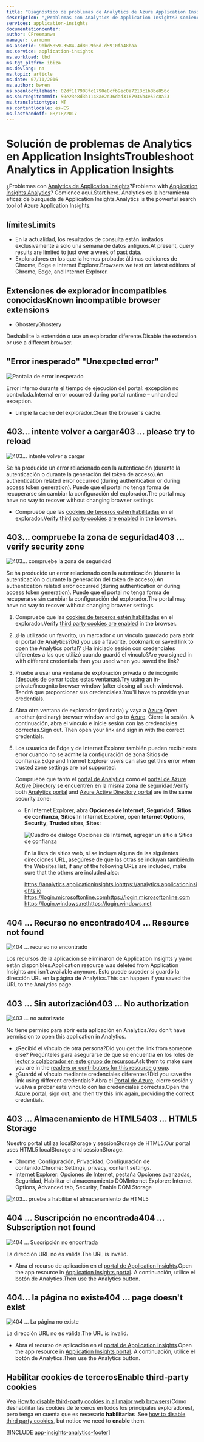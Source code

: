 ```yaml
---
title: "Diagnóstico de problemas de Analytics de Azure Application Insights | Microsoft Docs"
description: "¿Problemas con Analytics de Application Insights? Comience aquí. "
services: application-insights
documentationcenter: 
author: CFreemanwa
manager: carmonm
ms.assetid: 9bbd5859-3584-4d80-9b6d-d5910fa48baa
ms.service: application-insights
ms.workload: tbd
ms.tgt_pltfrm: ibiza
ms.devlang: na
ms.topic: article
ms.date: 07/11/2016
ms.author: bwren
ms.openlocfilehash: 02df117908fc1790e8cfb9ec0a7218c1b8be856c
ms.sourcegitcommit: 50e23e8d3b1148ae2d36dad3167936b4e52c8a23
ms.translationtype: MT
ms.contentlocale: es-ES
ms.lasthandoff: 08/18/2017
---
```

# <a name="troubleshoot-analytics-in-application-insights"></a><span data-ttu-id="1d96c-104">Solución de problemas de Analytics en Application Insights</span><span class="sxs-lookup"><span data-stu-id="1d96c-104">Troubleshoot Analytics in Application Insights</span></span>
<span data-ttu-id="1d96c-105">¿Problemas con [Analytics de Application Insights](app-insights-analytics.md)?</span><span class="sxs-lookup"><span data-stu-id="1d96c-105">Problems with [Application Insights Analytics](app-insights-analytics.md)?</span></span> <span data-ttu-id="1d96c-106">Comience aquí.</span><span class="sxs-lookup"><span data-stu-id="1d96c-106">Start here.</span></span> <span data-ttu-id="1d96c-107">Analytics es la herramienta eficaz de búsqueda de Application Insights.</span><span class="sxs-lookup"><span data-stu-id="1d96c-107">Analytics is the powerful search tool of Azure Application Insights.</span></span>

## <a name="limits"></a><span data-ttu-id="1d96c-108">límites</span><span class="sxs-lookup"><span data-stu-id="1d96c-108">Limits</span></span>
* <span data-ttu-id="1d96c-109">En la actualidad, los resultados de consulta están limitados exclusivamente a solo una semana de datos antiguos.</span><span class="sxs-lookup"><span data-stu-id="1d96c-109">At present, query results are limited to just over a week of past data.</span></span>
* <span data-ttu-id="1d96c-110">Exploradores en los que la hemos probado: últimas ediciones de Chrome, Edge e Internet Explorer.</span><span class="sxs-lookup"><span data-stu-id="1d96c-110">Browsers we test on: latest editions of Chrome, Edge, and Internet Explorer.</span></span>

## <a name="known-incompatible-browser-extensions"></a><span data-ttu-id="1d96c-111">Extensiones de explorador incompatibles conocidas</span><span class="sxs-lookup"><span data-stu-id="1d96c-111">Known incompatible browser extensions</span></span>
* <span data-ttu-id="1d96c-112">Ghostery</span><span class="sxs-lookup"><span data-stu-id="1d96c-112">Ghostery</span></span>

<span data-ttu-id="1d96c-113">Deshabilite la extensión o use un explorador diferente.</span><span class="sxs-lookup"><span data-stu-id="1d96c-113">Disable the extension or use a different browser.</span></span>

## <span data-ttu-id="1d96c-114"><a name="e-a"></a> "Error inesperado"</span><span class="sxs-lookup"><span data-stu-id="1d96c-114"><a name="e-a"></a> "Unexpected error"</span></span>
![Pantalla de error inesperado](./media/app-insights-analytics-troubleshooting/010.png)

<span data-ttu-id="1d96c-116">Error interno durante el tiempo de ejecución del portal: excepción no controlada.</span><span class="sxs-lookup"><span data-stu-id="1d96c-116">Internal error occurred during portal runtime – unhandled exception.</span></span>

* <span data-ttu-id="1d96c-117">Limpie la caché del explorador.</span><span class="sxs-lookup"><span data-stu-id="1d96c-117">Clean the browser's cache.</span></span> 

## <span data-ttu-id="1d96c-118"><a name="e-b"></a>403... intente volver a cargar</span><span class="sxs-lookup"><span data-stu-id="1d96c-118"><a name="e-b"></a>403 ... please try to reload</span></span>
![403... intente volver a cargar](./media/app-insights-analytics-troubleshooting/020.png)

<span data-ttu-id="1d96c-120">Se ha producido un error relacionado con la autenticación (durante la autenticación o durante la generación del token de acceso).</span><span class="sxs-lookup"><span data-stu-id="1d96c-120">An authentication related error occurred (during authentication or during access token generation).</span></span> <span data-ttu-id="1d96c-121">Puede que el portal no tenga forma de recuperarse sin cambiar la configuración del explorador.</span><span class="sxs-lookup"><span data-stu-id="1d96c-121">The portal may have no way to  recover without changing browser settings.</span></span>

* <span data-ttu-id="1d96c-122">Compruebe que las [cookies de terceros estén habilitadas](#cookies) en el explorador.</span><span class="sxs-lookup"><span data-stu-id="1d96c-122">Verify [third party cookies are enabled](#cookies) in the browser.</span></span> 

## <span data-ttu-id="1d96c-123"><a name="authentication"></a>403... compruebe la zona de seguridad</span><span class="sxs-lookup"><span data-stu-id="1d96c-123"><a name="authentication"></a>403 ... verify security zone</span></span>
![403... compruebe la zona de seguridad](./media/app-insights-analytics-troubleshooting/030.png)

<span data-ttu-id="1d96c-125">Se ha producido un error relacionado con la autenticación (durante la autenticación o durante la generación del token de acceso).</span><span class="sxs-lookup"><span data-stu-id="1d96c-125">An authentication related error occurred (during authentication or during access token generation).</span></span> <span data-ttu-id="1d96c-126">Puede que el portal no tenga forma de recuperarse sin cambiar la configuración del explorador.</span><span class="sxs-lookup"><span data-stu-id="1d96c-126">The portal may have no way to  recover without changing browser settings.</span></span>

1. <span data-ttu-id="1d96c-127">Compruebe que las [cookies de terceros estén habilitadas](#cookies) en el explorador.</span><span class="sxs-lookup"><span data-stu-id="1d96c-127">Verify [third party cookies are enabled](#cookies) in the browser.</span></span> 
2. <span data-ttu-id="1d96c-128">¿Ha utilizado un favorito, un marcador o un vínculo guardado para abrir el portal de Analytics?</span><span class="sxs-lookup"><span data-stu-id="1d96c-128">Did you use a favorite, bookmark or saved link to open the Analytics portal?</span></span> <span data-ttu-id="1d96c-129">¿Ha iniciado sesión con credenciales diferentes a las que utilizó cuando guardó el vínculo?</span><span class="sxs-lookup"><span data-stu-id="1d96c-129">Are you signed in with different credentials than you used when you saved the link?</span></span>
3. <span data-ttu-id="1d96c-130">Pruebe a usar una ventana de exploración privada o de incógnito (después de cerrar todas estas ventanas).</span><span class="sxs-lookup"><span data-stu-id="1d96c-130">Try using an in-private/incognito browser window (after closing all such windows).</span></span> <span data-ttu-id="1d96c-131">Tendrá que proporcionar sus credenciales.</span><span class="sxs-lookup"><span data-stu-id="1d96c-131">You'll have to provide your credentials.</span></span> 
4. <span data-ttu-id="1d96c-132">Abra otra ventana de explorador (ordinaria) y vaya a [Azure](https://portal.azure.com).</span><span class="sxs-lookup"><span data-stu-id="1d96c-132">Open another (ordinary) browser window and go to [Azure](https://portal.azure.com).</span></span> <span data-ttu-id="1d96c-133">Cierre la sesión. A continuación, abra el vínculo e inicie sesión con las credenciales correctas.</span><span class="sxs-lookup"><span data-stu-id="1d96c-133">Sign out. Then open your link and sign in with the correct credentials.</span></span>
5. <span data-ttu-id="1d96c-134">Los usuarios de Edge y de Internet Explorer también pueden recibir este error cuando no se admite la configuración de zona Sitios de confianza.</span><span class="sxs-lookup"><span data-stu-id="1d96c-134">Edge and Internet Explorer users can also get this error when trusted zone settings are not supported.</span></span>
   
    <span data-ttu-id="1d96c-135">Compruebe que tanto el [portal de Analytics](https://analytics.applicationinsights.io) como el [portal de Azure Active Directory](https://portal.azure.com) se encuentren en la misma zona de seguridad:</span><span class="sxs-lookup"><span data-stu-id="1d96c-135">Verify both [Analytics portal](https://analytics.applicationinsights.io) and [Azure Active Directory portal](https://portal.azure.com) are in the same security zone:</span></span>
   
   * <span data-ttu-id="1d96c-136">En Internet Explorer, abra **Opciones de Internet**, **Seguridad**, **Sitios de confianza**, **Sitios**:</span><span class="sxs-lookup"><span data-stu-id="1d96c-136">In Internet Explorer, open **Internet Options**, **Security**, **Trusted sites**, **Sites**:</span></span>
     
     ![Cuadro de diálogo Opciones de Internet, agregar un sitio a Sitios de confianza](./media/app-insights-analytics-troubleshooting/033.png)
     
     <span data-ttu-id="1d96c-138">En la lista de sitios web, si se incluye alguna de las siguientes direcciones URL, asegúrese de que las otras se incluyan también:</span><span class="sxs-lookup"><span data-stu-id="1d96c-138">In the Websites list, if any of the following URLs are included, make sure that the others are included also:</span></span>
     
     <span data-ttu-id="1d96c-139">https://analytics.applicationinsights.io</span><span class="sxs-lookup"><span data-stu-id="1d96c-139">https://analytics.applicationinsights.io</span></span><br/>
     <span data-ttu-id="1d96c-140">https://login.microsoftonline.com</span><span class="sxs-lookup"><span data-stu-id="1d96c-140">https://login.microsoftonline.com</span></span><br/>
     <span data-ttu-id="1d96c-141">https://login.windows.net</span><span class="sxs-lookup"><span data-stu-id="1d96c-141">https://login.windows.net</span></span>

## <span data-ttu-id="1d96c-142"><a name="e-d"></a>404 ... Recurso no encontrado</span><span class="sxs-lookup"><span data-stu-id="1d96c-142"><a name="e-d"></a>404 ... Resource not found</span></span>
![404 ... recurso no encontrado](./media/app-insights-analytics-troubleshooting/040.png)

<span data-ttu-id="1d96c-144">Los recursos de la aplicación se eliminaron de Application Insights y ya no están disponibles.</span><span class="sxs-lookup"><span data-stu-id="1d96c-144">Application resource was deleted from Application Insights and isn’t available anymore.</span></span> <span data-ttu-id="1d96c-145">Esto puede suceder si guardó la dirección URL en la página de Analytics.</span><span class="sxs-lookup"><span data-stu-id="1d96c-145">This can happen if you saved the URL to the Analytics page.</span></span>

## <span data-ttu-id="1d96c-146"><a name="e-e"></a>403 ... Sin autorización</span><span class="sxs-lookup"><span data-stu-id="1d96c-146"><a name="e-e"></a>403 ... No authorization</span></span>
![403 ... no autorizado](./media/app-insights-analytics-troubleshooting/050.png)

<span data-ttu-id="1d96c-148">No tiene permiso para abrir esta aplicación en Analytics.</span><span class="sxs-lookup"><span data-stu-id="1d96c-148">You don't have permission to open this application in Analytics.</span></span>

* <span data-ttu-id="1d96c-149">¿Recibió el vínculo de otra persona?</span><span class="sxs-lookup"><span data-stu-id="1d96c-149">Did you get the link from someone else?</span></span> <span data-ttu-id="1d96c-150">Pregúnteles para asegurarse de que se encuentra en los roles de [lector o colaborador en este grupo de recursos](app-insights-resources-roles-access-control.md).</span><span class="sxs-lookup"><span data-stu-id="1d96c-150">Ask them to make sure you are in the [readers or contributors for this resource group](app-insights-resources-roles-access-control.md).</span></span>
* <span data-ttu-id="1d96c-151">¿Guardó el vínculo mediante credenciales diferentes?</span><span class="sxs-lookup"><span data-stu-id="1d96c-151">Did you save the link using different credentials?</span></span> <span data-ttu-id="1d96c-152">Abra el [Portal de Azure](https://portal.azure.com), cierre sesión y vuelva a probar este vínculo con las credenciales correctas.</span><span class="sxs-lookup"><span data-stu-id="1d96c-152">Open the [Azure portal](https://portal.azure.com), sign out, and then try this link again, providing the correct credentials.</span></span>

## <span data-ttu-id="1d96c-153"><a name="html-storage"></a>403 ... Almacenamiento de HTML5</span><span class="sxs-lookup"><span data-stu-id="1d96c-153"><a name="html-storage"></a>403 ... HTML5 Storage</span></span>
<span data-ttu-id="1d96c-154">Nuestro portal utiliza localStorage y sessionStorage de HTML5.</span><span class="sxs-lookup"><span data-stu-id="1d96c-154">Our portal uses HTML5 localStorage and sessionStorage.</span></span>

* <span data-ttu-id="1d96c-155">Chrome: Configuración, Privacidad, Configuración de contenido.</span><span class="sxs-lookup"><span data-stu-id="1d96c-155">Chrome: Settings, privacy, content settings.</span></span>
* <span data-ttu-id="1d96c-156">Internet Explorer: Opciones de Internet, pestaña Opciones avanzadas, Seguridad, Habilitar el almacenamiento DOM</span><span class="sxs-lookup"><span data-stu-id="1d96c-156">Internet Explorer: Internet Options, Advanced tab, Security, Enable DOM Storage</span></span>

![403... pruebe a habilitar el almacenamiento de HTML5](./media/app-insights-analytics-troubleshooting/060.png)

## <span data-ttu-id="1d96c-158"><a name="e-g"></a>404 ... Suscripción no encontrada</span><span class="sxs-lookup"><span data-stu-id="1d96c-158"><a name="e-g"></a>404 ... Subscription not found</span></span>
![404 ... Suscripción no encontrada](./media/app-insights-analytics-troubleshooting/070.png)

<span data-ttu-id="1d96c-160">La dirección URL no es válida.</span><span class="sxs-lookup"><span data-stu-id="1d96c-160">The URL is invalid.</span></span> 

* <span data-ttu-id="1d96c-161">Abra el recurso de aplicación en el [portal de Application Insights](https://portal.azure.com).</span><span class="sxs-lookup"><span data-stu-id="1d96c-161">Open the app resource in [Application Insights portal](https://portal.azure.com).</span></span> <span data-ttu-id="1d96c-162">A continuación, utilice el botón de Analytics.</span><span class="sxs-lookup"><span data-stu-id="1d96c-162">Then use the Analytics button.</span></span>

## <span data-ttu-id="1d96c-163"><a name="e-h"></a>404... la página no existe</span><span class="sxs-lookup"><span data-stu-id="1d96c-163"><a name="e-h"></a>404 ... page doesn't exist</span></span>
![404 ... La página no existe](./media/app-insights-analytics-troubleshooting/080.png)

<span data-ttu-id="1d96c-165">La dirección URL no es válida.</span><span class="sxs-lookup"><span data-stu-id="1d96c-165">The URL is invalid.</span></span>

* <span data-ttu-id="1d96c-166">Abra el recurso de aplicación en el [portal de Application Insights](https://portal.azure.com).</span><span class="sxs-lookup"><span data-stu-id="1d96c-166">Open the app resource in [Application Insights portal](https://portal.azure.com).</span></span> <span data-ttu-id="1d96c-167">A continuación, utilice el botón de Analytics.</span><span class="sxs-lookup"><span data-stu-id="1d96c-167">Then use the Analytics button.</span></span>

## <span data-ttu-id="1d96c-168"><a name="cookies"></a>Habilitar cookies de terceros</span><span class="sxs-lookup"><span data-stu-id="1d96c-168"><a name="cookies"></a>Enable third-party cookies</span></span>
  <span data-ttu-id="1d96c-169">Vea [How to disable third-party cookies in all major web browsers](http://www.digitalcitizen.life/how-disable-third-party-cookies-all-major-browsers)(Cómo deshabilitar las cookies de terceros en todos los principales exploradores), pero tenga en cuenta que es necesario **habilitarlas** .</span><span class="sxs-lookup"><span data-stu-id="1d96c-169">See [how to disable third party cookies](http://www.digitalcitizen.life/how-disable-third-party-cookies-all-major-browsers), but notice we need to **enable** them.</span></span>


[!INCLUDE [app-insights-analytics-footer](../../includes/app-insights-analytics-footer.md)]

